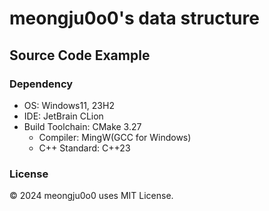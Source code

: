 # meongju0o0's data structure
## Source Code Example
### Dependency
- OS: Windows11, 23H2
- IDE: JetBrain CLion
- Build Toolchain: CMake 3.27
  - Compiler: MingW(GCC for Windows)
  - C++ Standard: C++23

### License

© 2024 meongju0o0 uses MIT License.

